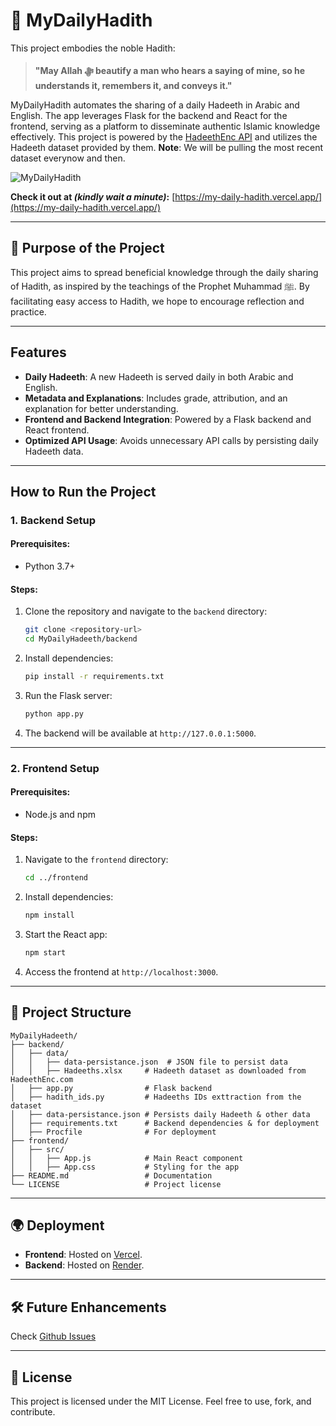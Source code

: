 # 🌟 MyDailyHadith

This project embodies the noble Hadith:

> **"May Allah ﷻ beautify a man who hears a saying of mine, so he understands it, remembers it, and conveys it."**

MyDailyHadith automates the sharing of a daily Hadeeth in Arabic and English. The app leverages Flask for the backend and React for the frontend, serving as a platform to disseminate authentic Islamic knowledge effectively. This project is powered by the [HadeethEnc API](https://hadeethenc.com/en/home) and utilizes the Hadeeth dataset provided by them. **Note**: We will be pulling the most recent dataset everynow and then.

![MyDailyHadith](./mydailyhadith-frontend/public/MDHdemo.gif)

**Check it out at _(kindly wait a minute)_:** [https://my-daily-hadith.vercel.app/](https://my-daily-hadith.vercel.app/)

---

## 🕌 **Purpose of the Project**
This project aims to spread beneficial knowledge through the daily sharing of Hadith, as inspired by the teachings of the Prophet Muhammad ﷺ. By facilitating easy access to Hadith, we hope to encourage reflection and practice.

---

## **Features**
- **Daily Hadeeth**: A new Hadeeth is served daily in both Arabic and English.
- **Metadata and Explanations**: Includes grade, attribution, and an explanation for better understanding.
- **Frontend and Backend Integration**: Powered by a Flask backend and React frontend.
- **Optimized API Usage**: Avoids unnecessary API calls by persisting daily Hadeeth data.

---

## **How to Run the Project**

### **1. Backend Setup**

#### Prerequisites:
- Python 3.7+

#### Steps:
1. Clone the repository and navigate to the `backend` directory:
   ```bash
   git clone <repository-url>
   cd MyDailyHadeeth/backend
   ```
2. Install dependencies:
   ```bash
   pip install -r requirements.txt
   ```
3. Run the Flask server:
   ```bash
   python app.py
   ```
4. The backend will be available at `http://127.0.0.1:5000`.

---

### **2. Frontend Setup**

#### Prerequisites:
- Node.js and npm

#### Steps:
1. Navigate to the `frontend` directory:
   ```bash
   cd ../frontend
   ```
2. Install dependencies:
   ```bash
   npm install
   ```
3. Start the React app:
   ```bash
   npm start
   ```
4. Access the frontend at `http://localhost:3000`.

---

## **📜 Project Structure**
```
MyDailyHadeeth/
├── backend/
│   ├── data/
│   │   ├── data-persistance.json  # JSON file to persist data
│   │   ├── Hadeeths.xlsx     # Hadeeth dataset as downloaded from HadeethEnc.com 
│   ├── app.py                # Flask backend
│   ├── hadith_ids.py         # Hadeeths IDs exttraction from the dataset
│   ├── data-persistance.json # Persists daily Hadeeth & other data
│   ├── requirements.txt      # Backend dependencies & for deployment
│   ├── Procfile              # For deployment
├── frontend/
│   ├── src/
│   │   ├── App.js            # Main React component
│   │   ├── App.css           # Styling for the app
├── README.md                 # Documentation
└── LICENSE                   # Project license
```

---

## **🌍 Deployment**
- **Frontend**: Hosted on [Vercel](https://vercel.com/).
- **Backend**: Hosted on [Render](https://render.com/).

---

## **🛠️ Future Enhancements**
Check [Github Issues](https://github.com/AhmedAlRawi0/MyDailyHadith/issues)

---

## **🔗 License**
This project is licensed under the MIT License. Feel free to use, fork, and contribute.
